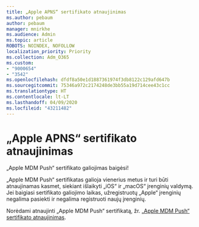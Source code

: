 ```yaml
---
title: „Apple APNS“ sertifikato atnaujinimas
ms.author: pebaum
author: pebaum
manager: mnirkhe
ms.audience: Admin
ms.topic: article
ROBOTS: NOINDEX, NOFOLLOW
localization_priority: Priority
ms.collection: Adm_O365
ms.custom:
- "9000654"
- "3542"
ms.openlocfilehash: dfdf8a50e1d1887361974f3db8122c129afd647b
ms.sourcegitcommit: 75346a972c2174248de3bb55a19d714cee43c1cc
ms.translationtype: HT
ms.contentlocale: lt-LT
ms.lasthandoff: 04/09/2020
ms.locfileid: "43211482"
---
```

# <a name="renew-apple-apns-certificate"></a>„Apple APNS“ sertifikato atnaujinimas

„Apple MDM Push“ sertifikato galiojimas baigėsi!

„Apple MDM Push“ sertifikatas galioja vienerius metus ir turi būti atnaujinamas kasmet, siekiant išlaikyti „iOS“ ir „macOS“ įrenginių valdymą. Jei baigiasi sertifikato galiojimo laikas, užregistruotų „Apple“ įrenginių negalima pasiekti ir negalima registruoti naujų įrenginių.

Norėdami atnaujinti „Apple MDM Push“ sertifikatą, žr. [„Apple MDM Push“ sertifikato atnaujinimas](https://docs.microsoft.com/intune/enrollment/apple-mdm-push-certificate-get#renew-apple-mdm-push-certificate).
